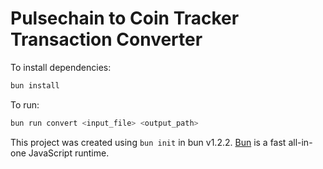 # Pulsechain to Coin Tracker Transaction Converter

To install dependencies:

```bash
bun install
```

To run:

```bash
bun run convert <input_file> <output_path>
```

This project was created using `bun init` in bun v1.2.2.
[Bun](https://bun.sh) is a fast all-in-one JavaScript runtime.
